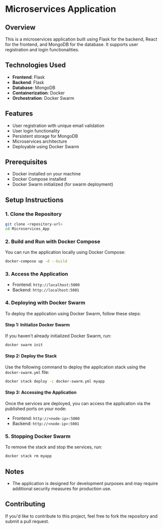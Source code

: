 # Microservices Application

## Overview
This is a microservices application built using Flask for the backend, React for the frontend, and MongoDB for the database. It supports user registration and login functionalities.

## Technologies Used
- **Frontend**: Flask
- **Backend**: Flask
- **Database**: MongoDB
- **Containerization**: Docker
- **Orchestration**: Docker Swarm

## Features
- User registration with unique email validation
- User login functionality
- Persistent storage for MongoDB
- Microservices architecture
- Deployable using Docker Swarm

## Prerequisites
- Docker installed on your machine
- Docker Compose installed
- Docker Swarm initialized (for swarm deployment)

## Setup Instructions

### 1. Clone the Repository
```bash
git clone <repository-url>
cd Microservices_App
```

### 2. Build and Run with Docker Compose
You can run the application locally using Docker Compose:

```bash
docker-compose up -d --build
```

### 3. Access the Application
- Frontend: `http://localhost:5000`
- Backend: `http://localhost:5001`

### 4. Deploying with Docker Swarm
To deploy the application using Docker Swarm, follow these steps:

#### Step 1: Initialize Docker Swarm
If you haven't already initialized Docker Swarm, run:

```bash
docker swarm init
```

#### Step 2: Deploy the Stack
Use the following command to deploy the application stack using the `docker-swarm.yml` file:

```bash
docker stack deploy -c docker-swarm.yml myapp
```

#### Step 3: Accessing the Application
Once the services are deployed, you can access the application via the published ports on your node:

- Frontend: `http://<node-ip>:5000`
- Backend: `http://<node-ip>:5001`


### 5. Stopping Docker Swarm
To remove the stack and stop the services, run:

```bash
docker stack rm myapp
```

## Notes
- The application is designed for development purposes and may require additional security measures for production use.

## Contributing
If you'd like to contribute to this project, feel free to fork the repository and submit a pull request.

